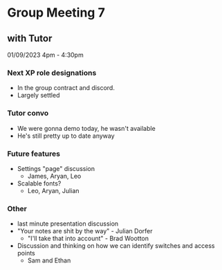 # Group Meeting 7
## with Tutor
01/09/2023 4pm - 4:30pm 

### Next XP role designations
- In the group contract and discord.
- Largely settled 

### Tutor convo
- We were gonna demo today, he wasn't available
- He's still pretty up to date anyway

### Future features
- Settings "page" discussion
	- James, Aryan, Leo
- Scalable fonts?
	- Leo, Aryan, Julian

### Other
- last minute presentation discussion
- "Your notes are shit by the way" - Julian Dorfer
	- "I'll take that into account" - Brad Wootton
- Discussion and thinking on how we can identify switches and access points
	- Sam and Ethan

